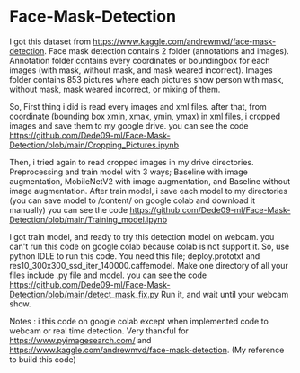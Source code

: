 # Face-Mask-Detection

I got this dataset from https://www.kaggle.com/andrewmvd/face-mask-detection. Face mask detection contains 2 folder (annotations and images). Annotation folder contains every coordinates or boundingbox for each images (with mask, without mask, and mask weared incorrect). Images folder contains 853 pictures where each pictures show person with mask, without mask, mask weared incorrect, or mixing of them. 


So, First thing i did is read every images and xml files. after that, from coordinate (bounding box xmin, xmax, ymin, ymax) in xml files, i cropped images and save them to my google drive. 
you can see the code https://github.com/Dede09-ml/Face-Mask-Detection/blob/main/Cropping_Pictures.ipynb


Then, i tried again to read cropped images in my drive directories. Preprocessing and train model with 3 ways; Baseline with image augmentation, MobileNetV2 with image augmentation, and Baseline without image augmentation. After train model, i save each model to my directories (you can save model to /content/ on google colab and download it manually)
you can see the code https://github.com/Dede09-ml/Face-Mask-Detection/blob/main/Training_model.ipynb


I got train model, and ready to try this detection model on webcam. you can't run this code on google colab because colab is not support it. So, use python IDLE to run this code. You need this file; deploy.prototxt and res10_300x300_ssd_iter_140000.caffemodel. Make one directory of all your files include .py file and model.
you can see the code https://github.com/Dede09-ml/Face-Mask-Detection/blob/main/detect_mask_fix.py
Run it, and wait until your webcam show.

Notes : i this code on google colab except when implemented code to webcam or real time detection.
Very thankful for https://www.pyimagesearch.com/ and https://www.kaggle.com/andrewmvd/face-mask-detection. (My reference to build this code) 

